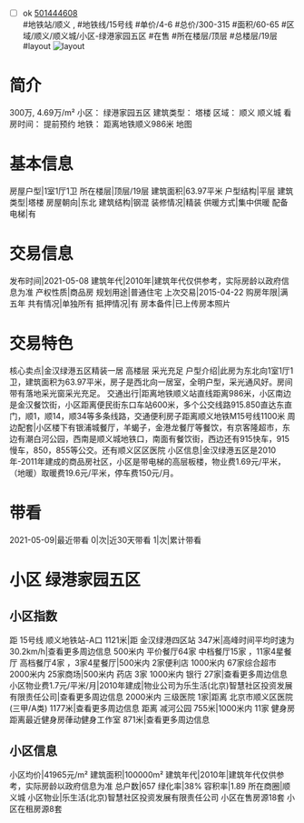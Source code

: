 - [ ] ok [501444608](https://bj.5i5j.com/ershoufang/501444608.html)  
 #地铁站/顺义 ,  #地铁线/15号线
#单价/4-6 #总价/300-315 #面积/60-65   #区域/顺义/顺义城/小区-绿港家园五区 #在售 #所在楼层/顶层 #总楼层/19层 #layout 
![layout](http://image2a.5i5j.com/bdir/layout/18a9e78cd43741318bddf58f6f18779a.jpg_P5.jpg) 
# 简介 
 300万,  4.69万/m² 
小区： 绿港家园五区
建筑类型： 塔楼
区域： 顺义 顺义城
看房时间： 提前预约
地铁： 距离地铁顺义986米 地图
# 基本信息 
 房屋户型|1室1厅1卫
所在楼层|顶层/19层
建筑面积|63.97平米
户型结构|平层
建筑类型|塔楼
房屋朝向|东北
建筑结构|钢混
装修情况|精装
供暖方式|集中供暖
配备电梯|有
# 交易信息 
 发布时间|2021-05-08
建筑年代|2010年|建筑年代仅供参考，实际房龄以政府信息为准
产权性质|商品房
规划用途|普通住宅
上次交易|2015-04-22
购房年限|满五年
共有情况|单独所有
抵押情况|有
房本备件|已上传房本照片
# 交易特色 
 核心卖点|金汉绿港五区精装一居 高楼层 采光充足
户型介绍|此房为东北向1室1厅1卫，建筑面积为63.97平米，房子是西北向一居室，全明户型，采光通风好。房间带有落地采光窗采光充足。
交通出行|距离地铁顺义站直线距离986米，小区南边是金汉餐饮街，小区距离便民街东口车站600米，多个公交线路915.850直达东直门，顺1，顺14，顺34等多条线路，交通便利房子距离顺义地铁M15号线1100米
周边配套|小区楼下有银浦城餐厅，羊蝎子，金港龙餐厅等餐饮，有京客隆超市，东边有潮白河公园，西南是顺义城地铁口，南面有餐饮街，西边还有915快车，915慢车，850，855等公交。还有顺义区区医院
小区信息|金汉绿港五区是2010年-2011年建成的商品房社区，小区是带电梯的高层板楼，物业费1.69元/平米，（地暖）取暖费19.6元/平米，停车费150元/月。
# 带看 
 2021-05-09|最近带看	 0|次|近30天带看	 1|次|累计带看
# 小区 绿港家园五区
## 小区指数 
 距 15号线 顺义地铁站-A口 1121米|距 金汉绿港四区站 347米|高峰时间平均时速为30.2km/h|查看更多周边信息
500米内 平价餐厅64家
中档餐厅15家 ，11家4星餐厅
高档餐厅4家 ，3家4星餐厅|500米内 2家便利店
1000米内 67家综合超市
2000米内 25家商场|500米内 药店 3家
1000米内 银行 27家|查看更多周边信息
小区物业费1.7元/平米/月|2010年建成|物业公司为乐生活(北京)智慧社区投资发展有限责任公司|查看更多周边信息
2000米内 三级医院 1家|距离 北京市顺义区医院 (三甲/A类) 1177米|查看更多周边信息
距离 减河公园 755米|1000米内 11家 健身房
距离最近健身房葎动健身工作室 871米|查看更多周边信息
## 小区信息 
 小区均价|41965元/m²
建筑面积|100000m²
建筑年代|2010年|建筑年代仅供参考，实际房龄以政府信息为准
总户数|657
绿化率|38%
容积率|1.89
所在商圈|顺义城
小区物业|乐生活(北京)智慧社区投资发展有限责任公司
小区在售房源18套
小区在租房源8套
